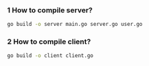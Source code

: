 ### 1 How to compile server?
```bash
go build -o server main.go server.go user.go
```
### 2 How to compile client?
```bash
go build -o client client.go
```